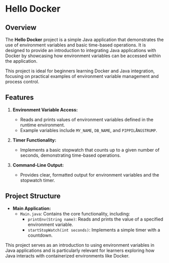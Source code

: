 # Hello Docker

## Overview

The **Hello Docker** project is a simple Java application that demonstrates the use of environment variables and basic time-based operations. It is designed to provide an introduction to integrating Java applications with Docker by showcasing how environment variables can be accessed within the application.

This project is ideal for beginners learning Docker and Java integration, focusing on practical examples of environment variable management and process control.

## Features

1. **Environment Variable Access:**
    - Reads and prints values of environment variables defined in the runtime environment.
    - Example variables include `MY_NAME`, `DB_NAME`, and `PIPPILÅNGSTRUMP`.

2. **Timer Functionality:**
    - Implements a basic stopwatch that counts up to a given number of seconds, demonstrating time-based operations.

3. **Command-Line Output:**
    - Provides clear, formatted output for environment variables and the stopwatch timer.

## Project Structure

- **Main Application:**
    - `Main.java`: Contains the core functionality, including:
        - `printEnv(String name)`: Reads and prints the value of a specified environment variable.
        - `startStopWatch(int seconds)`: Implements a simple timer with a countdown.

This project serves as an introduction to using environment variables in Java applications and is particularly relevant for learners exploring how Java interacts with containerized environments like Docker.
